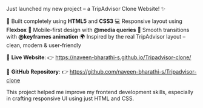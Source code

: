 Just launched my new project – a TripAdvisor Clone Website! ✨
 
🚀 Built completely using **HTML5** and **CSS3** 
💻 Responsive layout using **Flexbox** 
📱 Mobile-first design with **@media queries** 
🎨 Smooth transitions with **@keyframes animation** 
🌍 Inspired by the real TripAdvisor layout – clean, modern & user-friendly
 
🔗 **Live Website**: 👉 https://naveen-bharathi-s.github.io/Tripadvisor-clone/
 
📂 **GitHub Repository**: 👉 https://github.com/naveen-bharathi-s/Tripadvisor-clone
 
This project helped me improve my frontend development skills, especially in crafting responsive UI using just HTML and CSS. 
